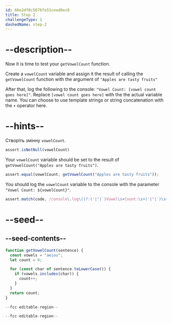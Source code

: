 ```yaml
---
id: 66e2df8c5676fe51cead8ec8
title: Step 2
challengeType: 1
dashedName: step-2
---
```


# --description--

Now it is time to test your `getVowelCount` function.

Create a `vowelCount` variable and assign it the result of calling the `getVowelCount` function with the argument of `"Apples are tasty fruits"`

After that, log the following to the console: `"Vowel Count: [vowel count goes here]"`. Replace  `[vowel count goes here]` with the the actual variable name. You can choose to use template strings or string concatenation with the `+` operator here.

# --hints--

Створіть змінну `vowelCount`.

```js
assert.isNotNull(vowelCount)
```

Your `vowelCount` variable should be set to the result of `getVowelCount("Apples are tasty fruits")`.

```js
assert.equal(vowelCount, getVowelCount("Apples are tasty fruits"));
```

You should log the `vowelCount` variable to the console with the parameter `"Vowel Count: ${vowelCount}"`.

```js
assert.match(code, /console\.log\((?:('|"|`)Vowel\s+Count:\s+('|"|`)\s+\+\s+vowelCount|`Vowel\s+Count:\s+\${vowelCount}`)\);?/)
```

# --seed--

## --seed-contents--

```js
function getVowelCount(sentence) {
  const vowels = "aeiou";
  let count = 0;

  for (const char of sentence.toLowerCase()) {
    if (vowels.includes(char)) {
      count++;
    }
  }
  return count;
}

--fcc-editable-region--

--fcc-editable-region--
```

